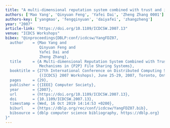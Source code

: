 ```yaml
---
title: "A multi-dimensional reputation system combined with trust and incentive mechanisms in P2P file sharing systems"
authors: ['Mao Yang', 'Qinyuan Feng', 'Yafei Dai', 'Zheng Zhang 0001']
authors-key: ['yangmao', 'fengqinyuan', 'daiyafei', 'zhangzheng']
year: "2007"
article-link: "https://doi.org/10.1109/ICDCSW.2007.13"
venue: "ICDCS Workshops"
bibex: "@inproceedings{DBLP:conf/icdcsw/YangFDZ07,
  author    = {Mao Yang and
               Qinyuan Feng and
               Yafei Dai and
               Zheng Zhang},
  title     = {A Multi-dimensional Reputation System Combined with Trust and Incentive
               Mechanisms in {P2P} File Sharing Systems},
  booktitle = {27th International Conference on Distributed Computing Systems Workshops
               {(ICDCS} 2007 Workshops), June 25-29, 2007, Toronto, Ontario, Canada},
  pages     = {29},
  publisher = {{IEEE} Computer Society},
  year      = {2007},
  url       = {https://doi.org/10.1109/ICDCSW.2007.13},
  doi       = {10.1109/ICDCSW.2007.13},
  timestamp = {Wed, 16 Oct 2019 14:14:53 +0200},
  biburl    = {https://dblp.org/rec/conf/icdcsw/YangFDZ07.bib},
  bibsource = {dblp computer science bibliography, https://dblp.org}
}"
---
```

